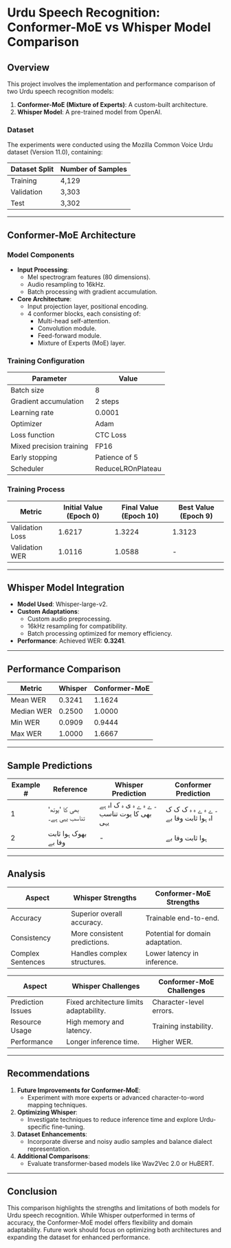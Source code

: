 # Urdu Speech Recognition: Conformer-MoE vs Whisper Model Comparison

## Overview

This project involves the implementation and performance comparison of two Urdu speech recognition models:
1. **Conformer-MoE (Mixture of Experts)**: A custom-built architecture.
2. **Whisper Model**: A pre-trained model from OpenAI.

### Dataset
The experiments were conducted using the Mozilla Common Voice Urdu dataset (Version 11.0), containing:

| **Dataset Split** | **Number of Samples** |
|--------------------|------------------------|
| Training           | 4,129                 |
| Validation         | 3,303                 |
| Test               | 3,302                 |

---

## Conformer-MoE Architecture

### Model Components
- **Input Processing**:
  - Mel spectrogram features (80 dimensions).
  - Audio resampling to 16kHz.
  - Batch processing with gradient accumulation.
- **Core Architecture**:
  - Input projection layer, positional encoding.
  - 4 conformer blocks, each consisting of:
    - Multi-head self-attention.
    - Convolution module.
    - Feed-forward module.
    - Mixture of Experts (MoE) layer.

### Training Configuration
| **Parameter**               | **Value**            |
|-----------------------------|----------------------|
| Batch size                  | 8                    |
| Gradient accumulation       | 2 steps             |
| Learning rate               | 0.0001              |
| Optimizer                   | Adam                |
| Loss function               | CTC Loss            |
| Mixed precision training    | FP16                |
| Early stopping              | Patience of 5       |
| Scheduler                   | ReduceLROnPlateau   |

### Training Process
| **Metric**       | **Initial Value** (Epoch 0) | **Final Value** (Epoch 10) | **Best Value** (Epoch 9) |
|-------------------|----------------------------|----------------------------|--------------------------|
| Validation Loss   | 1.6217                    | 1.3224                    | 1.3123                  |
| Validation WER    | 1.0116                    | 1.0588                    | -                       |

---

## Whisper Model Integration

- **Model Used**: Whisper-large-v2.
- **Custom Adaptations**:
  - Custom audio preprocessing.
  - 16kHz resampling for compatibility.
  - Batch processing optimized for memory efficiency.
- **Performance**: Achieved WER: **0.3241**.

---

## Performance Comparison

| **Metric**       | **Whisper**  | **Conformer-MoE** |
|-------------------|--------------|-------------------|
| Mean WER          | 0.3241       | 1.1624            |
| Median WER        | 0.2500       | 1.0000            |
| Min WER           | 0.0909       | 0.9444            |
| Max WER           | 1.0000       | 1.6667            |

---

## Sample Predictions

| **Example #** | **Reference**                                | **Whisper Prediction**                        | **Conformer Prediction**                    |
|---------------|----------------------------------------------|-----------------------------------------------|---------------------------------------------|
| 1             | بھی کا 'یوتھ' تناسب یہی ہے۔                  | ۔ ے ہ ے ہ ی ہ ک اہ ہے بھی کا یوت تناسب یہی    | ۔ ے ہ ے ہ ہ ک ک ک اہ ہوا ثابت وفا بے        |
| 2             | بھوک ہوا ثابت وفا بے                         | -                                             | ہوا ثابت وفا بے                             |

---

## Analysis

| **Aspect**            | **Whisper Strengths**                     | **Conformer-MoE Strengths**              |
|------------------------|-------------------------------------------|------------------------------------------|
| Accuracy               | Superior overall accuracy.                | Trainable end-to-end.                    |
| Consistency            | More consistent predictions.              | Potential for domain adaptation.         |
| Complex Sentences      | Handles complex structures.               | Lower latency in inference.              |

| **Aspect**            | **Whisper Challenges**                    | **Conformer-MoE Challenges**             |
|------------------------|-------------------------------------------|------------------------------------------|
| Prediction Issues      | Fixed architecture limits adaptability.   | Character-level errors.                  |
| Resource Usage         | High memory and latency.                  | Training instability.                    |
| Performance            | Longer inference time.                    | Higher WER.                              |

---

## Recommendations

1. **Future Improvements for Conformer-MoE**:
   - Experiment with more experts or advanced character-to-word mapping techniques.
2. **Optimizing Whisper**:
   - Investigate techniques to reduce inference time and explore Urdu-specific fine-tuning.
3. **Dataset Enhancements**:
   - Incorporate diverse and noisy audio samples and balance dialect representation.
4. **Additional Comparisons**:
   - Evaluate transformer-based models like Wav2Vec 2.0 or HuBERT.

---

## Conclusion

This comparison highlights the strengths and limitations of both models for Urdu speech recognition. While Whisper outperformed in terms of accuracy, the Conformer-MoE model offers flexibility and domain adaptability. Future work should focus on optimizing both architectures and expanding the dataset for enhanced performance.
